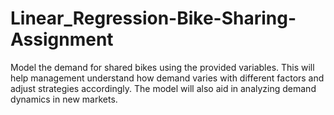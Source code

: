 # Linear_Regression-Bike-Sharing-Assignment
Model the demand for shared bikes using the provided variables. This will help management understand how demand varies with different factors and adjust strategies accordingly. The model will also aid in analyzing demand dynamics in new markets.
